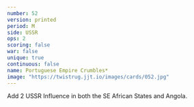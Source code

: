 ```yaml
---
number: 52
version: printed
period: M
side: USSR
ops: 2
scoring: false
war: false
unique: true
continuous: false
name: Portuguese Empire Crumbles*
image: "https://twistrug.jjt.io/images/cards/052.jpg"
---
```

Add 2 USSR Influence in both the SE African States and Angola.
